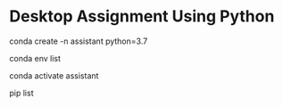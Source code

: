 # Desktop Assignment Using Python

conda create -n assistant python=3.7

conda env list

conda activate assistant

pip list